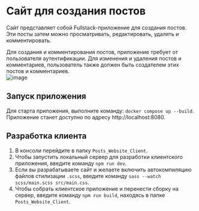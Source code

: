 # Сайт для создания постов
Сайт представляет собой Fullstack-приложение для создания постов. Эти посты затем можно просматривать, редактировать, удалять и комментировать.

Для создания и комментирования постов, приложение требует от пользователя аутентификации. Для изменения и удаления постов и комментариев, пользователь также должен быть создателем этих постов и комментариев.  
![image](https://github.com/nikitin-rus/Posts_Website/assets/115501654/aa7c673a-8300-4051-8b15-4c5ad2c9851c)

## Запуск приложения

Для старта приложения, выполните команду: `docker compose up --build`. Приложение станет доступно по адресу http://localhost:8080.

## Разработка клиента
1. В консоли перейдите в папку `Posts_Website_Client`.
2. Чтобы запустить локальный сервер для разработки клиентского приложения, введите команду `npm run dev`. 
3. Если вы разрабатываете сайт и желаете включить автокомпиляцию файлов стилизации `.scss`, введите команду `sass --watch scss/main.scss src/main.css`.
4. Чтобы собрать клиентское приложение и перенести сборку на сервер, введите команду `npm run build`, находясь в папке `Posts_Website_Client`.